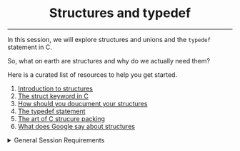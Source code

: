 <h1 align="center"> Structures and typedef</h1>
<hr>
In this session, we will explore structures and unions and the <code>typedef</code> statement in C.

So, what on earth are structures and why do we actually need them?


Here is a curated list of resources to help you get started.
1. [Introduction to structures](https://s3.amazonaws.com/alx-intranet.hbtn.io/uploads/misc/2021/1/6eb80c79c99f6125450a0dc11b300d46238d1a5a.pdf?X-Amz-Algorithm=AWS4-HMAC-SHA256&X-Amz-Credential=AKIARDDGGGOUSBVO6H7D%2F20221016%2Fus-east-1%2Fs3%2Faws4_request&X-Amz-Date=20221016T131613Z&X-Amz-Expires=86400&X-Amz-SignedHeaders=host&X-Amz-Signature=85c5048af18c4a72170da4a901b7f2f30db32f1d84b13b02dbd5cb9b2f93cdec)
2. [The struct keyword in C](https://en.wikipedia.org/wiki/Struct_(C_programming_language))
3. [How should you doucument your structures ](https://github.com/holbertonschool/Betty/wiki/Documentation:-Data-structures)
4. [The typedef statement](https://publications.gbdirect.co.uk//c_book/chapter8/typedef.html)
5. [The art of C strucure packing](http://www.catb.org/esr/structure-packing/)
6. [What does Google say about structures](https://www.google.com/search?q=Structures+in+C)

<details>
<summary>General Session Requirements </summary>
<br/>
After  Going throught the above resources ( and the ones you looked up yourself ofcourse  ^_^) Be sure to be able to explain to anyone using the <a href="https://fs.blog/feynman-learning-technique/">Feyman Learning Technique</a> without the help of Google the following.
<ul>
<li>What are structures, when, why and how to use them</li>
<li>How to use typedef</li>
</ul>
</details>
